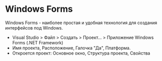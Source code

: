 # Windows Forms
Windows Forms - наиболее простая и удобная технология для создания интерфейсов под Windows.

* Visual Studio > Файл > Создать > Проект... > Приложение Windows Forms (.NET Framework)
* Имя проекта, Расположение, Галочка "Да", Платформа.
* Откроется проект: Основное окно, Структура проекта, Свойства
